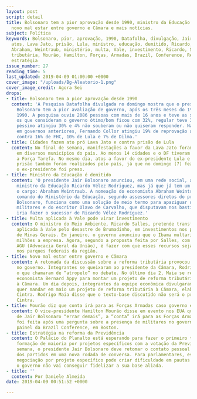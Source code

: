 ```yaml
---
layout: post
script: detail
title: Bolsonaro tem a pior aprovação desde 1990, ministro da Educação é demitido,
  novo mal estar entre governo e Câmara e mais notícias.
subject: Política
keywords: Bolsonaro, pior, aprovação, 1990, Datafolha, divulgação, Jair, pesquisa,
  atos, Lava Jato, prisão, Lula, ministro, educação, demitido, Ricardo, Vélez, Rodriguez,
  Abraham, Weintraub, ministério, multa, Vale, investimento, Ricardo, Salles, reforma,
  tributária, Mourão, Hamilton, Forças, Armadas, Brazil, Conference, Reforma, previdência,
  estratégia
issue_number: 27
reading_time: 5
last_updated: 2019-04-09 01:00:00 +0000
cover_image: "/uploads/Bg-Aleatorio-1.png"
cover_image_credit: Agora Sei
drops:
- title: Bolsonaro tem a pior aprovação desde 1990
  content: 'A Pesquisa Datafolha divulgada no domingo mostra que o presidente Jair
    Bolsonaro tem a pior avaliação de governo, após os três meses do 1º mandato, desde
    1990. A pesquisa ouviu 2086 pessoas com mais de 16 anos e teve as seguintes porcentagens:
    os que consideram o governo ótimo/bom ficou com 32%, regular teve 33%, ruim ou
    péssimo atingiu 30% e 4% não souberam ou não quiseram responder. Na mesma época,
    em governos anteriores, Fernando Collor atingiu 19% de reprovação após três meses,
    contra 16% de FHC, 10% de Lula e 7% de Dilma.'
- title: Cidades fazem ato pró Lava Jato e contra prisão de Lula
  content: No final de semana, manifestações a favor da Lava Jato foram realizadas
    em diversos municípios do país. Ao menos 14 cidades e o DF tiveram atos apoiando
    a Força Tarefa. No mesmo dia, atos a favor do ex-presidente Lula e contra sua
    prisão também foram realizados pelo país, já que no domingo (7) fez um ano que
    o ex-presidente foi preso.
- title: Ministro da Educação é demitido
  content: 'O presidente Jair Bolsonaro anunciou, em uma rede social, a demissão do
    ministro da Educação Ricardo Vélez Rodriguez, mas já que já tem um novo nome para
    o cargo: Abraham Weintraub. A nomeação do economista Abraham Weintraub para o
    comando do Ministério da Educação, segundo assessores diretos do presidente Jair
    Bolsonaro, funciona como uma solução de meio termo para apaziguar os ânimos de
    militares e do escritor Olavo de Carvalho, que disputavam nos bastidores quem
    iria fazer o sucessor de Ricardo Vélez Rodríguez.'
- title: Multa aplicada à Vale pode virar investimento
  content: O ministro do Meio Ambiente, Ricardo Salles, pretende transformar a multa
    aplicada à Vale pelo desastre de Brumadinho, em investimentos nos parques federais
    de Minas Gerais. Em janeiro, o governo anunciou que o Ibama multaria em R$ 250
    milhões a empresa. Agora, segundo a proposta feita por Salles, com anuência da
    AGU (Advocacia Geral da União), é fazer com que esses recursos sejam investidos
    nos parques federais da região.
- title: Novo mal estar entre governo e Câmara
  content: A retomada da discussão sobre a reforma tributária provocou um novo mal-estar
    no governo. Integrantes se queixaram ao presidente da Câmara, Rodrigo Maia, sobre
    o que chamaram de “atropelo” no debate. No último dia 2, Maia se reuniu com o
    economista Bernard Appy para montar um projeto de reforma tributária e apresentar
    à Câmara. Um dia depois, integrantes da equipe econômica divulgaram que o governo
    quer mandar em maio um projeto de reforma tributária à Câmara, elaborado por Marcos
    Cintra. Rodrigo Maia disse que o texto-base discutido não será o proposto por
    Cintra.
- title: Mourão diz que conta irá para as Forças Armadas caso governo erre demais
  content: O vice-presidente Hamilton Mourão disse em evento nos EUA que, se o governo
    de Jair Bolsonaro “errar demais”, a “conta” irá para as Forças Armadas. A afirmação
    foi feita após uma pergunta sobre a presença de militares no governo durante um
    painel da Brazil Conference, em Boston.
- title: Estratégia na reforma da Previdência
  content: O Palácio do Planalto está esperando para fazer o primeiro teste para a
    formação de maioria por projetos específicos com a votação da Previdência. Nesta
    semana, o presidente Jair Bolsonaro deve retomar o contato pessoal com os presidentes
    dos partidos em uma nova rodada de conversa. Para parlamentares, esse tipo de
    negociação por projeto específico pode criar dificuldade em pautas futuras, pois
    o governo não vai conseguir fidelizar a sua base aliada.
- title: ''
  content: Por Daniele Almeida
date: 2019-04-09 00:51:52 +0000

---
```

